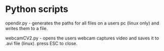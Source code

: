 # Python scripts

opendir.py - generates the paths for all files on a users pc (linux only) and writes them to a file.

webcamCV2.py - opens the users webcam captures video and saves it to .avi file (linux). press ESC to close.
